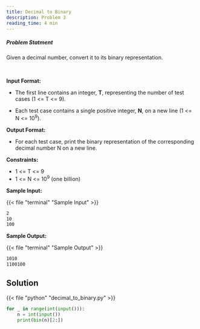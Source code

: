 ```yaml
---
title: Decimal to Binary
description: Problem 3
reading_time: 4 min
---
```



##### Problem Statment

Given a decimal number,  convert it to its binary representation.

</br>

**Input Format:**

* The first line contains an integer, **T**, representing the number of test cases (1 <= T <= 9).

* Each test case contains a single positive integer, **N**, on a new line (1 <= N <= 10<sup>9</sup>).

**Output Format:**

* For each test case, print the binary representation of the corresponding decimal number N on a new line.

**Constraints:**

* 1 <= T <= 9
* 1 <= N <= 10<sup>9</sup> (one billion)

**Sample Input:**

{{< file "terminal" "Sample Input" >}}

```md
2
10
100
```

**Sample Output:**

{{< file "terminal" "Sample Output" >}}

```md
1010
1100100
```

## Solution

<!-- **Approach:** -->

{{< file "python" "decimal_to_binary.py" >}}

```py
for _ in range(int(input())):
    n = int(input())
    print(bin(n)[2:])
```
